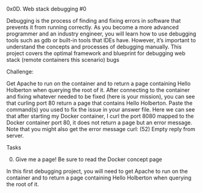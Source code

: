 0x0D. Web stack debugging #0

Debugging is the process of finding and fixing errors in software that prevents it from running correctly. As you become a more advanced programmer and an industry engineer, you will learn how to use debugging tools such as gdb or built-in tools that IDEs have. However, it’s important to understand the concepts and processes of debugging manually. This project covers the optimal framework and blueprint for debugging web stack (remote containers this scenario) bugs

Challenge:

Get Apache to run on the container and to return a page containing Hello Holberton when querying the root of it. After connecting to the container and fixing whatever needed to be fixed (here is your mission), you can see that curling port 80 return a page that contains Hello Holberton. Paste the command(s) you used to fix the issue in your answer file. Here we can see that after starting my Docker container, I curl the port 8080 mapped to the Docker container port 80, it does not return a page but an error message. Note that you might also get the error message curl: (52) Empty reply from server.

Tasks

0. Give me a page!
Be sure to read the Docker concept page

In this first debugging project, you will need to get Apache to run on the container and to return a page containing Hello Holberton when querying the root of it.
